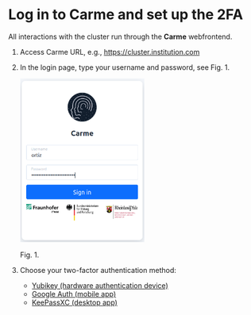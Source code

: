 # Log in to Carme and set up the 2FA

All interactions with the cluster run through the **Carme** webfrontend.

1. Access Carme URL, e.g., https://cluster.institution.com
2. In the login page, type your username and password, see Fig. 1.
   
   <img src="images/login-1.png" width="250">

   Fig. 1.

2. Choose your two-factor authentication method:

    - [Yubikey (hardware authentication device)](../../2FA/2FA-yubikey/2FA-yubikey.md)
    - [Google Auth (mobile app)](../../2FA/2FA-google-auth/2FA-google-auth.md)
    - [KeePassXC (desktop app)](../../2FA/2FA-keepass-xc/2FA-keepass-xc.md)


